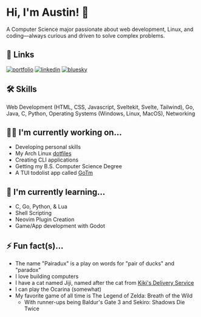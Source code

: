 # Hi, I'm Austin! 👋

A Computer Science major passionate about web development, Linux, and coding—always curious and driven to solve complex problems.

## 🔗 Links
[![portfolio](https://img.shields.io/badge/my_portfolio-000?style=for-the-badge&logo=ko-fi&logoColor=white)](https://www.austingause.com)
[![linkedin](https://img.shields.io/badge/linkedin-0A66C2?style=for-the-badge&logo=linkedin&logoColor=white)](https://www.linkedin.com/in/austincgause)
[![bluesky](https://img.shields.io/badge/bluesky-1DA1F2?style=for-the-badge&logo=bluesky&logoColor=white)](https://bsky.app/profile/austingause.com)

## 🛠 Skills
Web Development (HTML, CSS, Javascript, Sveltekit, Svelte, Tailwind), Go, Java, C, Python, Operating Systems (Windows, Linux, MacOS), Networking

## 👩‍💻 I'm currently working on...
- Developing personal skills
- My Arch Linux [dotfiles](https://github.com/Pairadux/dotfiles)
- Creating CLI applications
- Getting my B.S. Computer Science Degree
- A TUI todolist app called [GoTm](https://github.com/Pairadux/gotm)

## 🧠 I'm currently learning...
- C, Go, Python, & Lua
- Shell Scripting
- Neovim Plugin Creation
- Game/App development with Godot

## ⚡️ Fun fact(s)...
- The name "Pairadux" is a play on words for "pair of ducks" and "paradox"
- I love building computers
- I have a cat named Jiji, named after the cat from [Kiki's Delivery Service](https://ghibli.fandom.com/wiki/Jiji)
- I can play the Ocarina (somewhat)
- My favorite game of all time is The Legend of Zelda: Breath of the Wild
    - With runner-ups being Baldur's Gate 3 and Sekiro: Shadows Die Twice
